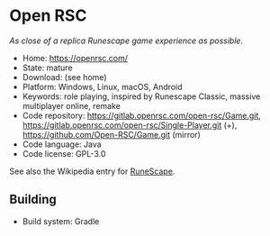 # Open RSC

_As close of a replica Runescape game experience as possible._

- Home: https://openrsc.com/
- State: mature 
- Download: (see home)
- Platform: Windows, Linux, macOS, Android
- Keywords: role playing, inspired by Runescape Classic, massive multiplayer online, remake
- Code repository: https://gitlab.openrsc.com/open-rsc/Game.git, https://gitlab.openrsc.com/open-rsc/Single-Player.git (+), https://github.com/Open-RSC/Game.git (mirror)
- Code language: Java
- Code license: GPL-3.0

See also the Wikipedia entry for [RuneScape](https://en.wikipedia.org/wiki/RuneScape).

## Building

- Build system: Gradle

